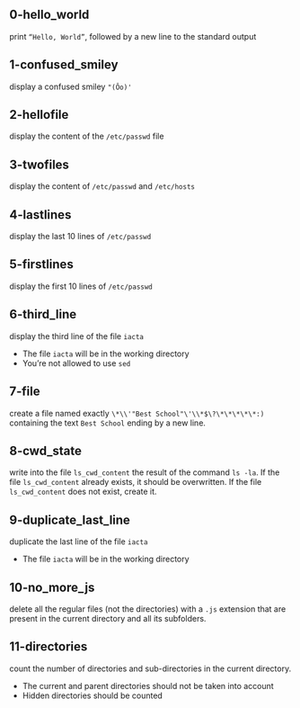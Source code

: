 ## 0-hello_world
print `“Hello, World”`, followed by a new line to the standard output
## 1-confused_smiley
display a confused smiley `"(Ôo)'`
## 2-hellofile
display  the content of the `/etc/passwd` file
## 3-twofiles
display the content of `/etc/passwd` and `/etc/hosts`
## 4-lastlines
display the last 10 lines of `/etc/passwd`
## 5-firstlines
display the first 10 lines of `/etc/passwd`
## 6-third_line
display the third line of the file `iacta`
- The file `iacta` will be in the working directory
- You’re not allowed to use `sed`
## 7-file
create a file named exactly `\*\\'"Best School"\'\\*$\?\*\*\*\*\*:)` containing the text `Best School` ending by a new line.
## 8-cwd_state
write into the file `ls_cwd_content` the result of the command `ls -la`. If the file `ls_cwd_content` already exists, it should be overwritten. If the file `ls_cwd_content` does not exist, create it.
## 9-duplicate_last_line
duplicate the last line of the file `iacta`
- The file `iacta` will be in the working directory
## 10-no_more_js
delete all the regular files (not the directories) with a `.js` extension that are present in the current directory and all its subfolders.
## 11-directories
count the number of directories and sub-directories in the current directory.
- The current and parent directories should not be taken into account
- Hidden directories should be counted
